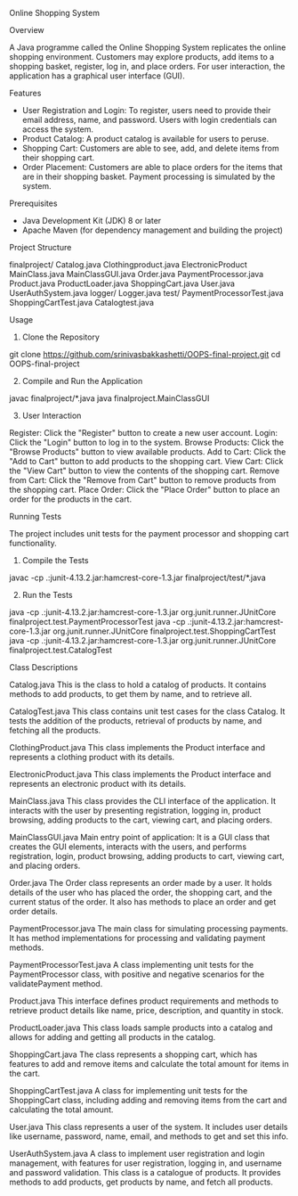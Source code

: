 Online Shopping System

Overview

A Java programme called the Online Shopping System replicates the online shopping environment. Customers may explore products, add items to a shopping basket, register, log in, and place orders. For user interaction, the application has a graphical user interface (GUI).

Features

- User Registration and Login: To register, users need to provide their email address, name, and password. Users with login credentials can access the system.
- Product Catalog: A product catalog is available for users to peruse.
- Shopping Cart: Customers are able to see, add, and delete items from their shopping cart.
- Order Placement: Customers are able to place orders for the items that are in their shopping basket. Payment processing is simulated by the system.

Prerequisites

- Java Development Kit (JDK) 8 or later
- Apache Maven (for dependency management and building the project)

Project Structure

finalproject/
Catalog.java
Clothingproduct.java
ElectronicProduct
MainClass.java
MainClassGUI.java
Order.java
PaymentProcessor.java
Product.java
ProductLoader.java
ShoppingCart.java
User.java
UserAuthSystem.java
logger/
Logger.java
test/
PaymentProcessorTest.java
ShoppingCartTest.java
Catalogtest.java


Usage

1. Clone the Repository

git clone https://github.com/srinivasbakkashetti/OOPS-final-project.git
cd OOPS-final-project


2. Compile and Run the Application


javac finalproject/*.java
java finalproject.MainClassGUI


3. User Interaction

Register: Click the "Register" button to create a new user account.
Login: Click the "Login" button to log in to the system.
Browse Products: Click the "Browse Products" button to view available products.
Add to Cart: Click the "Add to Cart" button to add products to the shopping cart.
View Cart: Click the "View Cart" button to view the contents of the shopping cart.
Remove from Cart: Click the "Remove from Cart" button to remove products from the shopping cart.
Place Order: Click the "Place Order" button to place an order for the products in the cart.

Running Tests

The project includes unit tests for the payment processor and shopping cart functionality.

1. Compile the Tests

javac -cp .:junit-4.13.2.jar:hamcrest-core-1.3.jar finalproject/test/*.java


2. Run the Tests

java -cp .:junit-4.13.2.jar:hamcrest-core-1.3.jar org.junit.runner.JUnitCore finalproject.test.PaymentProcessorTest
java -cp .:junit-4.13.2.jar:hamcrest-core-1.3.jar org.junit.runner.JUnitCore finalproject.test.ShoppingCartTest
java -cp .:junit-4.13.2.jar:hamcrest-core-1.3.jar org.junit.runner.JUnitCore finalproject.test.CatalogTest



Class Descriptions

Catalog.java
This is the class to hold a catalog of products. It contains methods to add products, to get them by name, and to retrieve all.

CatalogTest.java
This class contains unit test cases for the class Catalog. It tests the addition of the products, retrieval of products by name, and fetching all the products.

ClothingProduct.java
This class implements the Product interface and represents a clothing product with its details.

ElectronicProduct.java
This class implements the Product interface and represents an electronic product with its details.

MainClass.java
This class provides the CLI interface of the application. It interacts with the user by presenting registration, logging in, product browsing, adding products to the cart, viewing cart, and placing orders.

MainClassGUI.java
Main entry point of application: It is a GUI class that creates the GUI elements, interacts with the users, and performs registration, login, product browsing, adding products to cart, viewing cart, and placing orders.

Order.java
The Order class represents an order made by a user. It holds details of the user who has placed the order, the shopping cart, and the current status of the order. It also has methods to place an order and get order details.

PaymentProcessor.java
The main class for simulating processing payments. It has method implementations for processing and validating payment methods.

PaymentProcessorTest.java
A class implementing unit tests for the PaymentProcessor class, with positive and negative scenarios for the validatePayment method.

Product.java
This interface defines product requirements and methods to retrieve product details like name, price, description, and quantity in stock.

ProductLoader.java
This class loads sample products into a catalog and allows for adding and getting all products in the catalog.

ShoppingCart.java
The class represents a shopping cart, which has features to add and remove items and calculate the total amount for items in the cart.

ShoppingCartTest.java
A class for implementing unit tests for the ShoppingCart class, including adding and removing items from the cart and calculating the total amount.

User.java
This class represents a user of the system. It includes user details like username, password, name, email, and methods to get and set this info.

UserAuthSystem.java
A class to implement user registration and login management, with features for user registration, logging in, and username and password validation.
This class is a catalogue of products. It provides methods to add products, get products by name, and fetch all products.


